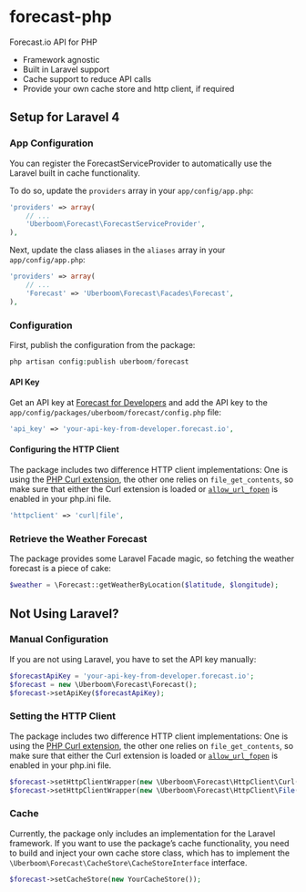 forecast-php
============

Forecast.io API for PHP

* Framework agnostic
* Built in Laravel support
* Cache support to reduce API calls
* Provide your own cache store and http client, if required


## Setup for Laravel 4


### App Configuration

You can register the ForecastServiceProvider to automatically use the Laravel built in cache functionality.

To do so, update the `providers` array in your `app/config/app.php`:

```php
'providers' => array(
	// ...
	'Uberboom\Forecast\ForecastServiceProvider',
),
```

Next, update the class aliases in the `aliases` array in your `app/config/app.php`:

```php
'providers' => array(
	// ...
	'Forecast' => 'Uberboom\Forecast\Facades\Forecast',
),
```


### Configuration

First, publish the configuration from the package:

```php
php artisan config:publish uberboom/forecast
```

#### API Key

Get an API key at [Forecast for Developers](https://developer.forecast.io) and add the API key to the `app/config/packages/uberboom/forecast/config.php` file:

```php
'api_key' => 'your-api-key-from-developer.forecast.io',
```

#### Configuring the HTTP Client

The package includes two difference HTTP client implementations: One is using the [PHP Curl extension](http://www.php.net/manual/book.curl.php), the other one relies on `file_get_contents`, so make sure that either the Curl extension is loaded or [`allow_url_fopen`](http://www.php.net/manual/filesystem.configuration.php#ini.allow-url-fopen) is enabled in your php.ini file.

```php
'httpclient' => 'curl|file',
```


### Retrieve the Weather Forecast

The package provides some Laravel Facade magic, so fetching the weather forecast is a piece of cake:

```php
$weather = \Forecast::getWeatherByLocation($latitude, $longitude);
```



## Not Using Laravel?


### Manual Configuration

If you are not using Laravel, you have to set the API key manually:

```php
$forecastApiKey = 'your-api-key-from-developer.forecast.io';
$forecast = new \Uberboom\Forecast\Forecast();
$forecast->setApiKey($forecastApiKey);
```


### Setting the HTTP Client

The package includes two difference HTTP client implementations: One is using the [PHP Curl extension](http://www.php.net/manual/book.curl.php), the other one relies on `file_get_contents`, so make sure that either the Curl extension is loaded or [`allow_url_fopen`](http://www.php.net/manual/filesystem.configuration.php#ini.allow-url-fopen) is enabled in your php.ini file.

```php
$forecast->setHttpClientWrapper(new \Uberboom\Forecast\HttpClient\Curl());
$forecast->setHttpClientWrapper(new \Uberboom\Forecast\HttpClient\File());
```


### Cache

Currently, the package only includes an implementation for the Laravel framework. If you want to use the package’s cache functionality, you need to build and inject your own cache store class, which has to implement the `\Uberboom\Forecast\CacheStore\CacheStoreInterface` interface.

```php
$forecast->setCacheStore(new YourCacheStore());
```
